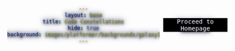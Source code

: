 ```yaml
---
layout: base
title: Code Constellations
hide: true
background: images/platformer/backgrounds/galaxy1.jpg
---
```

<style>
  /* load Google Font via @import (works even if <link> is stripped) */
  @import url('https://fonts.googleapis.com/css2?family=Orbitron:wght@400;700&display=swap');

  /* Fullscreen galaxy background */
  body {
    margin: 0;
    height: 100vh;
    background: url('{{ site.baseurl }}/images/platformer/backgrounds/galaxy1.jpg') no-repeat center center fixed;
    background-size: cover;
    color: #ffffffff;
    font-family: 'Orbitron', 'Share Tech Mono', monospace !important;
    display: flex;
    justify-content: center;
    align-items: center;
    text-align: center;
    text-shadow:
    0 2px 4px rgba(0, 0, 0, 0.8),   /* dark drop shadow */
    0 0 8px #000000ff,                 /* neon glow */
    0 0 15px #000067ff;                /* outer glow */
  }

  /* Typing text container */
  #typed {
    font-size: 2rem;
    display: inline-block;
  }

  /* Blinking cursor */
  #cursor {
    display: inline-block;
    width: 3px;
    background-color: #ffffffff;
    margin-left: 5px;
    animation: blink 0.7s steps(1) infinite;
  }

  @keyframes blink {
    50% { opacity: 0; }
  }
</style>

<div>
  <span id="typed"></span><span id="cursor"></span>
</div>

<script>
  const text = "🚀 Welcome Rookie Coder...";
  const speed = 70; // ms per character
  let i = 0;

  function typeWriter() {
    if (i < text.length) {
      document.getElementById("typed").innerHTML += text.charAt(i);
      i++;
      setTimeout(typeWriter, speed);
    }
  }

  window.onload = typeWriter;
</script>

<div class="middle-text">Code Constellations</div>

<style>
  /* Load a cursive Google Font */
  @import url('https://fonts.googleapis.com/css2?family=Great+Vibes&display=swap');

  .middle-text {
    position: absolute;
    top: 50%;
    left: 50%;
    transform: translate(-50%, -50%); /* center perfectly */
    font-family: 'Great Vibes', cursive; /* cursive font */
    font-size: 7rem; /* big size */
    color: #ffffffff; /*text color*/
    text-shadow:
      2px 2px 8px rgba(0, 0, 0, 0.8), /* subtle dark shadow */
      0 0 15px #000000ff,                /* glow */
      0 0 30px #000000ff;                /* outer glow */
    text-align: center;
    opacity: 0;
    animation: fadeInMiddle 1s ease-in forwards;
    animation-delay: 2s; /* appears after 8 seconds, adjust as needed */
  }

  @keyframes fadeInMiddle {
    from { opacity: 0; transform: translate(-50%, -60%); }
    to   { opacity: 1; transform: translate(-50%, -50%); }
  }
</style>
<br>
<br>
<br>
<br>
<br>
<br>
<br>
<br>
<br>
<br>
<br>
<br>
<br>
<br>
<br>
<br>
<br>
<br>
<br>
<br>
<a href="{{site.baseurl}}/home" class="button large" style="background-color: #000000ff">
    <span style="color: #ffffffff">Proceed to Homepage</span>